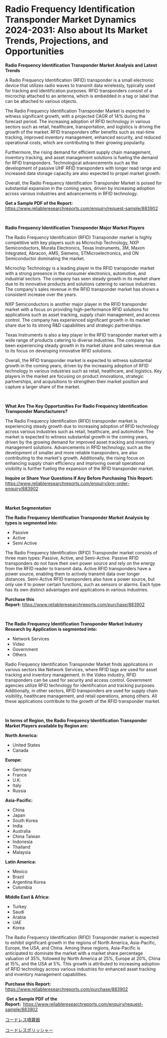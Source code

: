 <p><h1>Radio Frequency Identification Transponder Market Dynamics 2024-2031: Also about Its Market Trends, Projections, and Opportunities</h1></p><p><strong>Radio Frequency Identification Transponder Market Analysis and Latest Trends</strong></p>
<p><p>A Radio Frequency Identification (RFID) transponder is a small electronic device that utilizes radio waves to transmit data wirelessly, typically used for tracking and identification purposes. RFID transponders consist of a microchip attached to an antenna, which is embedded in a tag or label that can be attached to various objects.</p><p>The Radio Frequency Identification Transponder Market is expected to witness significant growth, with a projected CAGR of 14% during the forecast period. The increasing adoption of RFID technology in various sectors such as retail, healthcare, transportation, and logistics is driving the growth of the market. RFID transponders offer benefits such as real-time tracking, improved inventory management, enhanced security, and reduced operational costs, which are contributing to their growing popularity.</p><p>Furthermore, the rising demand for efficient supply chain management, inventory tracking, and asset management solutions is fueling the demand for RFID transponders. Technological advancements such as the development of passive UHF RFID transponders with longer read range and increased data storage capacity are also expected to propel market growth.</p><p>Overall, the Radio Frequency Identification Transponder Market is poised for substantial expansion in the coming years, driven by increasing adoption across various industries and advancements in RFID technology.</p></p>
<p><strong>Get a Sample PDF of the Report:&nbsp;</strong> <a href="https://www.reliableresearchreports.com/enquiry/request-sample/883902">https://www.reliableresearchreports.com/enquiry/request-sample/883902</a></p>
<p>&nbsp;</p>
<p><strong>Radio Frequency Identification Transponder Major Market Players</strong></p>
<p><p>The Radio Frequency Identification (RFID) Transponder market is highly competitive with key players such as Microchip Technology, NXP Semiconductors, Murata Electronics, Texas Instruments, 3M, Maxim Integrated, Abracon, AMS, Siemens, STMicroelectronics, and ON Semiconductor dominating the market.</p><p>Microchip Technology is a leading player in the RFID transponder market with a strong presence in the consumer electronics, automotive, and industrial sectors. The company has seen steady growth in its market share due to its innovative products and solutions catering to various industries. The company's sales revenue in the RFID transponder market has shown a consistent increase over the years.</p><p>NXP Semiconductors is another major player in the RFID transponder market with a focus on providing high-performance RFID solutions for applications such as asset tracking, supply chain management, and access control. The company has experienced significant growth in its market share due to its strong R&D capabilities and strategic partnerships.</p><p>Texas Instruments is also a key player in the RFID transponder market with a wide range of products catering to diverse industries. The company has been experiencing steady growth in its market share and sales revenue due to its focus on developing innovative RFID solutions.</p><p>Overall, the RFID transponder market is expected to witness substantial growth in the coming years, driven by the increasing adoption of RFID technology in various industries such as retail, healthcare, and logistics. Key players in the market are focusing on product innovations, strategic partnerships, and acquisitions to strengthen their market position and capture a larger share of the market.</p></p>
<p>&nbsp;</p>
<p><strong>What Are The Key Opportunities For Radio Frequency Identification Transponder Manufacturers?</strong></p>
<p><p>The Radio Frequency Identification (RFID) transponder market is experiencing steady growth due to increasing adoption of RFID technology across various industries such as retail, healthcare, and automotive. The market is expected to witness substantial growth in the coming years, driven by the growing demand for improved asset tracking and inventory management solutions. Advancements in RFID technology, such as the development of smaller and more reliable transponders, are also contributing to the market's growth. Additionally, the rising focus on enhancing supply chain efficiency and improving overall operational visibility is further fueling the expansion of the RFID transponder market.</p></p>
<p><strong>Inquire or Share Your Questions If Any Before Purchasing This Report:</strong> <a href="https://www.reliableresearchreports.com/enquiry/pre-order-enquiry/883902">https://www.reliableresearchreports.com/enquiry/pre-order-enquiry/883902</a></p>
<p>&nbsp;</p>
<p><strong>Market Segmentation</strong></p>
<p><strong>The Radio Frequency Identification Transponder Market Analysis by types is segmented into:</strong></p>
<p><ul><li>Passive</li><li>Active</li><li>Semi Active</li></ul></p>
<p><p>The Radio Frequency Identification (RFID) Transponder market consists of three main types: Passive, Active, and Semi-Active. Passive RFID transponders do not have their own power source and rely on the energy from the RFID reader to transmit data. Active RFID transponders have a power source, enabling them to actively transmit data over longer distances. Semi-Active RFID transponders also have a power source, but only use it to power certain functions, such as sensors or alarms. Each type has its own distinct advantages and applications in various industries.</p></p>
<p><strong>Purchase this Report:&nbsp;</strong><a href="https://www.reliableresearchreports.com/purchase/883902">https://www.reliableresearchreports.com/purchase/883902</a></p>
<p>&nbsp;</p>
<p><strong>The Radio Frequency Identification Transponder Market Industry Research by Application is segmented into:</strong></p>
<p><ul><li>Network Services</li><li>Video</li><li>Government</li><li>Others</li></ul></p>
<p><p>Radio Frequency Identification Transponder Market finds applications in various sectors like Network Services, where RFID tags are used for asset tracking and inventory management. In the Video industry, RFID transponders can be used for security and access control. Government agencies utilize RFID technology for identification and tracking purposes. Additionally, in other sectors, RFID transponders are used for supply chain visibility, healthcare management, and retail operations, among others. All these applications contribute to the growth of the RFID transponder market.</p></p>
<p>&nbsp;</p>
<p><strong>In terms of Region, the Radio Frequency Identification Transponder Market Players available by Region are:</strong></p>
<p>
    <p> <strong> North America: </strong>
        <ul>
            <li>United States</li>
            <li>Canada</li>
        </ul>
        </p> 
    <p> <strong> Europe: </strong>
        <ul>
            <li>Germany</li>
            <li>France</li>
            <li>U.K.</li>
            <li>Italy</li>
            <li>Russia</li>
        </ul>
        </p> 
    <p> <strong> Asia-Pacific: </strong>
        <ul>
            <li>China</li>
            <li>Japan</li>
            <li>South Korea</li>
            <li>India</li>
            <li>Australia</li>
            <li>China Taiwan</li>
            <li>Indonesia</li>
            <li>Thailand</li>
            <li>Malaysia</li>
        </ul>
        </p> 
    <p> <strong> Latin America: </strong>
        <ul>
            <li>Mexico</li>
            <li>Brazil</li>
            <li>Argentina Korea</li>
            <li>Colombia</li>
        </ul>
        </p> 
    <p> <strong> Middle East & Africa: </strong>
        <ul>
            <li>Turkey</li>
            <li>Saudi</li>
            <li>Arabia</li>
            <li>UAE</li>
            <li>Korea</li>
        </ul>
    </p>
    </p>
<p><p>The Radio Frequency Identification (RFID) Transponder market is expected to exhibit significant growth in the regions of North America, Asia-Pacific, Europe, the USA, and China. Among these regions, Asia-Pacific is anticipated to dominate the market with a market share percentage valuation of 35%, followed by North America at 25%, Europe at 20%, China at 15%, and the USA at 5%. This growth is attributed to increasing adoption of RFID technology across various industries for enhanced asset tracking and inventory management capabilities.</p></p>
<p><strong>Purchase this Report: </strong><a href="https://www.reliableresearchreports.com/purchase/883902">https://www.reliableresearchreports.com/purchase/883902</a></p>
<p>&nbsp;<strong>Get a Sample PDF of the Report:&nbsp;&nbsp;</strong><a href="https://www.reliableresearchreports.com/enquiry/request-sample/883902">https://www.reliableresearchreports.com/enquiry/request-sample/883902</a></p>
<p><strong></strong></p>
<p><p><a href="https://github.com/KaydenJohns1964/Market-Research-Report-List-1/blob/main/962460612705.md">コードレス噴霧器</a></p><p><a href="https://github.com/marbadji/Market-Research-Report-List-1/blob/main/979674012704.md">コードレスポリッシャー</a></p></p>